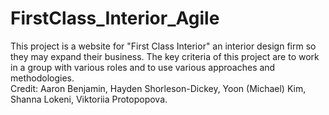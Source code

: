 # FirstClass_Interior_Agile
This project is a website for "First Class Interior" an interior design firm so they may expand their business. The key criteria of this project are to work in a group with various roles and to use various approaches and methodologies.  
Credit:
Aaron Benjamin,
Hayden Shorleson-Dickey,
Yoon (Michael) Kim,
Shanna Lokeni,
Viktoriia Protopopova.
